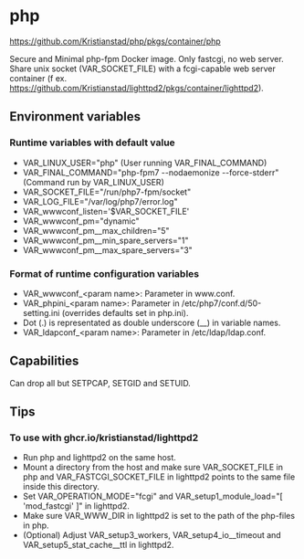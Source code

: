 # php
https://github.com/Kristianstad/php/pkgs/container/php

Secure and Minimal php-fpm Docker image. Only fastcgi, no web server. Share unix socket (VAR_SOCKET_FILE) with a fcgi-capable web server container (f ex. https://github.com/Kristianstad/lighttpd2/pkgs/container/lighttpd2).

## Environment variables
### Runtime variables with default value
* VAR_LINUX_USER="php" (User running VAR_FINAL_COMMAND)
* VAR_FINAL_COMMAND="php-fpm7 --nodaemonize --force-stderr" (Command run by VAR_LINUX_USER)
* VAR_SOCKET_FILE="/run/php7-fpm/socket"
* VAR_LOG_FILE="/var/log/php7/error.log"
* VAR_wwwconf_listen='$VAR_SOCKET_FILE'
* VAR_wwwconf_pm="dynamic"
* VAR_wwwconf_pm__max_children="5"
* VAR_wwwconf_pm__min_spare_servers="1"
* VAR_wwwconf_pm__max_spare_servers="3"

### Format of runtime configuration variables
* VAR_wwwconf_&lt;param name&gt;: Parameter in <span>ww</span>w.conf.
* VAR_phpini_&lt;param name&gt;: Parameter in /etc/php7/conf.d/50-setting.ini (overrides defaults set in php.ini).
* Dot (.) is representated as double underscore (\_\_) in variable names.
* VAR_ldapconf_&lt;param name&gt;: Parameter in /etc/ldap/ldap.conf.

## Capabilities
Can drop all but SETPCAP, SETGID and SETUID.

## Tips
### To use with ghcr.io/kristianstad/lighttpd2
* Run php and lighttpd2 on the same host.
* Mount a directory from the host and make sure VAR_SOCKET_FILE in php and VAR_FASTCGI_SOCKET_FILE in lighttpd2 points to the same file inside this directory.
* Set VAR_OPERATION_MODE="fcgi" and VAR_setup1_module_load="\[ 'mod_fastcgi' \]" in lighttpd2.
* Make sure VAR_WWW_DIR in lighttpd2 is set to the path of the php-files in php.
* (Optional) Adjust VAR_setup3_workers, VAR_setup4_io__timeout and VAR_setup5_stat_cache__ttl in lighttpd2.
